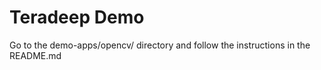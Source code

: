 # Teradeep Demo

Go to the demo-apps/opencv/ directory and follow the instructions in the README.md
